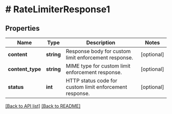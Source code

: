 # # RateLimiterResponse1

## Properties

Name | Type | Description | Notes
------------ | ------------- | ------------- | -------------
**content** | **string** | Response body for custom limit enforcement response. | [optional]
**content_type** | **string** | MIME type for custom limit enforcement response. | [optional]
**status** | **int** | HTTP status code for custom limit enforcement response. | [optional]

[[Back to API list]](../../README.md#endpoints) [[Back to README]](../../README.md)
